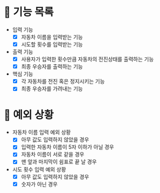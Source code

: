 # 📄 기능 목록

- 입력 기능
  - [x] 자동차 이름을 입력받는 기능
  - [x] 시도할 횟수를 입력받는 기능
- 출력 기능
  - [x] 사용자가 입력한 횟수만큼 자동차의 전진상태를 출력하는 기능
  - [x] 최종 우승자를 출력하는 기능
- 핵심 기능
	- [x] 각 자동차를 전진 혹은 정지시키는 기능
	- [x] 최종 우승자를 가려내는 기능

# 🎯 예외 상황

- 자동차 이름 입력 예외 상황
  - [x] 아무 값도 입력하지 않았을 경우
  - [x] 입력한 자동차 이름이 5자 이하가 아닐 경우
  - [x] 자동차 이름이 서로 같을 경우
  - [x] 맨 앞과 마지막이 쉼표로 끝 날 경우
- 시도 횟수 입력 예외 상황
  - [x] 아무 값도 입력하지 않았을 경우
  - [x] 숫자가 아닌 경우
